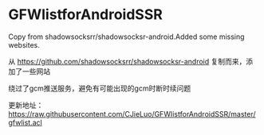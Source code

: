 # GFWIistforAndroidSSR
Copy from shadowsocksrr/shadowsocksr-android.Added some missing websites.

从 https://github.com/shadowsocksrr/shadowsocksr-android 复制而来，添加了一些网站

绕过了gcm推送服务，避免有可能出现的gcm时断时续问题

更新地址：https://raw.githubusercontent.com/CJieLuo/GFWIistforAndroidSSR/master/gfwlist.acl
